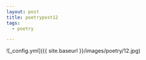 ```yaml
---
layout: post
title: poetrypost12
tags:
  - poetry

---
```




![_config.yml]({{ site.baseurl }}/images/poetry/12.jpg)

